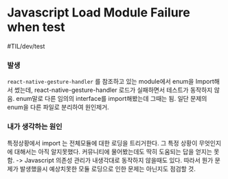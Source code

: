 # Javascript Load Module Failure when test
#TIL/dev/test

### 발생
 `react-native-gesture-handler` 를 참조하고 있는 module에서 enum을 Import해서 썼는데, react-native-gesture-handler 로드가 실패하면서 테스트가 동작하지 않음. enum말로 다른 임의의 interface를 import해봤는데 그때는 됨. 일단 문제의 enum을 다른 파일로 분리하여 원인제거. 


### 내가 생각하는 원인
특정상황에서 import 는 전체모듈에 대한 로딩을 트리거한다. 그 특정 상황이 무엇인지에 대해서는 아직 알지못했다. 커뮤니티에 물어봤는데도 딱히 도움되는 답을 얻지는 못함. 
-> Javascript 의존성 관리가 내생각대로 동작하지 않을때도 있다. 따라서 뭔가 문제가 발생했을시 예상치못한 모듈 로딩으로 인한 문제는 아닌지도 점검할  것.